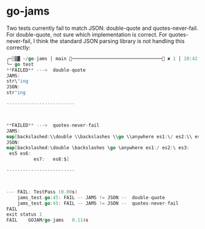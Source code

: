 # go-jams

Two tests currently fail to match JSON: double-quote and quotes-never-fail. For double-quote,
not sure which implementation is correct. For quotes-never-fail, I think the standard
JSON parsing library is not handling this correctly:

``` go
╭─░▒▓ ~/go-jams │ main ───────────────────────────────── ✘ 1 │ 20:42:22 ▓▒░
╰─ go test
**FAILED** --->  double-quote
JAMS:
str\"ing
JSON:
str"ing

-------------------------



**FAILED** --->  quotes-never-fail
JAMS:
map[backslashed:\\double \\backslashes \\go \\anywhere es1:\/ es2:\\ es3:\n es4:\r es5:\b es6:\f es7:\t es8:\u0024]
JSON:
map[backslashed:\double \backslashes \go \anywhere es1:/ es2:\ es3:
 es5 es6:
          es7:   es8:$]

-------------------------



--- FAIL: TestPass (0.00s)
    jams_test.go:45: FAIL -- JAMS != JSON --  double-quote
    jams_test.go:45: FAIL -- JAMS != JSON --  quotes-never-fail
FAIL
exit status 1
FAIL    GOJAM/go-jams   0.114s


```
